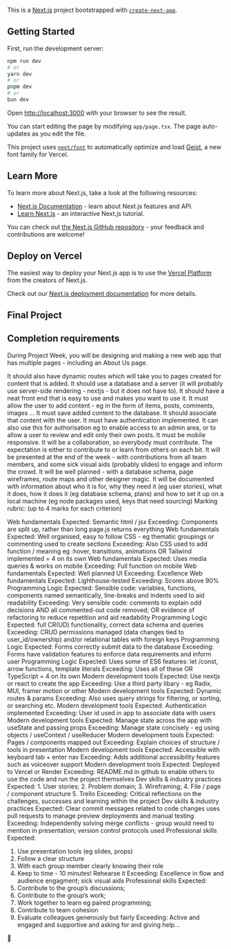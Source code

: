 This is a [Next.js](https://nextjs.org) project bootstrapped with [`create-next-app`](https://nextjs.org/docs/app/api-reference/cli/create-next-app).

## Getting Started

First, run the development server:

```bash
npm run dev
# or
yarn dev
# or
pnpm dev
# or
bun dev
```

Open [http://localhost:3000](http://localhost:3000) with your browser to see the result.

You can start editing the page by modifying `app/page.tsx`. The page auto-updates as you edit the file.

This project uses [`next/font`](https://nextjs.org/docs/app/building-your-application/optimizing/fonts) to automatically optimize and load [Geist](https://vercel.com/font), a new font family for Vercel.

## Learn More

To learn more about Next.js, take a look at the following resources:

- [Next.js Documentation](https://nextjs.org/docs) - learn about Next.js features and API.
- [Learn Next.js](https://nextjs.org/learn) - an interactive Next.js tutorial.

You can check out [the Next.js GitHub repository](https://github.com/vercel/next.js) - your feedback and contributions are welcome!

## Deploy on Vercel

The easiest way to deploy your Next.js app is to use the [Vercel Platform](https://vercel.com/new?utm_medium=default-template&filter=next.js&utm_source=create-next-app&utm_campaign=create-next-app-readme) from the creators of Next.js.

Check out our [Next.js deployment documentation](https://nextjs.org/docs/app/building-your-application/deploying) for more details.



## Final Project

## Completion requirements
During Project Week, you will be designing and making a new web app that has multiple pages - including an About Us page. 

It should also have dynamic routes which will take you to pages created for content that is added.
It should use a database and a server (it will probably use server-side rendering - nextjs - but it does not have to).
It should have a neat front end that is easy to use and makes you want to use it.
It must allow the user to add content - eg in the form of items, posts, comments, images ...
It must save added content to the database. It should associate that content with the user.
It must have authentication implemented. It can also use this for authorisation eg to enable access to an admin area, or to allow a user to review and edit only their own posts.
It must be mobile responsive.
It will be a collaboration, so everybody must contribute. The expectation is either to contribute to or learn from others on each bit.
It will be presented at the end of the week - with contributions from all team members, and some sick visual aids (probably slides) to engage and inform the crowd.
It will be well planned - with a database schema, page wireframes, route maps and other designer magic.
It will be documented with information about who it is for, why they need it (eg user stories), what it does, how it does it (eg database schema, plans) and how to set it up on a local machine (eg node packages used, keys that need sourcing)
Marking rubric: (up to 4 marks for each criterion)

Web fundamentals	Expected: Semantic html / jsx
Exceeding: Components are split up, rather than long page.js returns everything
Web fundamentals	Expected: Well organised, easy to follow CSS - eg thematic groupings or commenting used to create sections
Exceeding: Also CSS used to add function / meaning eg :hover, transitions, animations
OR Tailwind implemented = 4 on its own
Web fundamentals	Expected: Uses media queries & works on mobile
Exceeding: Full function on mobile
Web fundamentals	Expected: Well planned UI
Exceeding: Excellence
Web fundamentals	Expected: Lighthouse-tested
Exceeding: Scores above 90%
Programming Logic	Expected: Sensible code: variables, functions, components named semantically, line-breaks and indents used to aid readability
Exceeding: Very sensible code: comments to explain odd decisions AND all commented-out code removed;
OR evidence of refactoring to reduce repetition and aid readability
Programming Logic	Expected: full CR(UD) functionality, correct data schema and queries
Exceeding: CRUD permissions managed (data changes tied to user_id/ownership) and/or relational tables with foreign keys
Programming Logic	Expected: Forms correctly submit data to the database
Exceeding: Forms have validation features to enforce data requirements and inform user
Programming Logic	Expected: Uses some of ES6 features: let /const, arrow functions, template literals
Exceeding: Uses all of these
OR TypeScript = 4 on its own
Modern development tools	Expected: Use nextjs or react to create the app
Exceeding: Use a third party libary - eg Radix, MUI, framer motion or other
Modern development tools	Expected: Dynamic routes & params
Exceeding: Also uses query strings for filtering, or sorting, or searching etc.
Modern development tools	Expected: Authentication implemented
Exceeding: User id used in app to associate data with users
Modern development tools	Expected: Manage state across the app with useState and passing props
Exceeding: Manage state concisely - eg using objects / useContext / useReducer
Modern development tools	Expected: Pages / components mapped out
Exceeding: Explain choices of structure / tools in presentation
Modern development tools	Expected: Accessible with keyboard tab + enter nav
Exceeding: Adds additional accessibility features such as voiceover support
Modern development tools	Expected: Deployed to Vercel or Render
Exceeding: README.md in github to enable others to use the code and run the project themselves
Dev skills & industry practices	Expected: 1. User stories;
2. Problem domain;
3. Wireframing;
4. File / page / component structure
5. Trello
Exceeding: Critical reflections on the challenges, successes and learning within the project
Dev skills & industry practices	Expected: Clear commit messages related to code changes uses pull requests to manage preview deployments and manual testing
Exceeding: Independently solving merge conflicts - group would need to mention in presentation; version control protocols used
Professional skills	Expected:
1. Use presentation tools (eg slides, props)
2. Follow a clear structure
3. With each group member clearly knowing their role
4. Keep to time - 10 minutes! Rehearse it
Exceeding: Excellence in flow and audience engagment; sick visual aids
Professional skills	Expected:
1. Contribute to the group’s discussions;
2. Contribute to the group’s work;
3. Work together to learn eg paired programming;
4. Contribute to team cohesion
5. Evaluate colleagues generously but fairly
Exceeding: Active and engaged and supportive and asking for and giving help...

🌮
